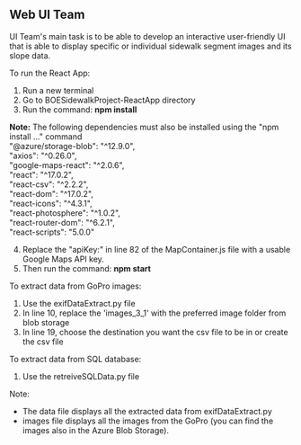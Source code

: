 ## Web UI Team ##

UI Team's main task is to be able to develop an interactive user-friendly UI that is able to display specific or individual sidewalk segment images and its slope data. 

To run the React App:
1. Run a new terminal
2. Go to BOESidewalkProject-ReactApp directory
3. Run the command: **npm install**

**Note:** The following dependencies must also be installed using the "npm install ..." command
<br> "@azure/storage-blob": "^12.9.0",
<br> "axios": "^0.26.0",
<br> "google-maps-react": "^2.0.6",
<br> "react": "^17.0.2",
<br> "react-csv": "^2.2.2",
<br> "react-dom": "^17.0.2",
<br> "react-icons": "^4.3.1",
<br> "react-photosphere": "^1.0.2",
<br> "react-router-dom": "^6.2.1",
<br> "react-scripts": "5.0.0"

4. Replace the "apiKey:" in line 82 of the MapContainer.js file with a usable Google Maps API key.
5. Then run the command: **npm start**

To extract data from GoPro images: 
1. Use the exifDataExtract.py file 
2. In line 10, replace the 'images_3_1' with the preferred image folder from blob storage
3. In line 19, choose the destination you want the csv file to be in or create the csv file
    
To extract data from SQL database:
1. Use the retreiveSQLData.py file

Note:
- The data file displays all the extracted data from exifDataExtract.py
- images file displays all the images from the GoPro (you can find the images also in the Azure Blob Storage).
